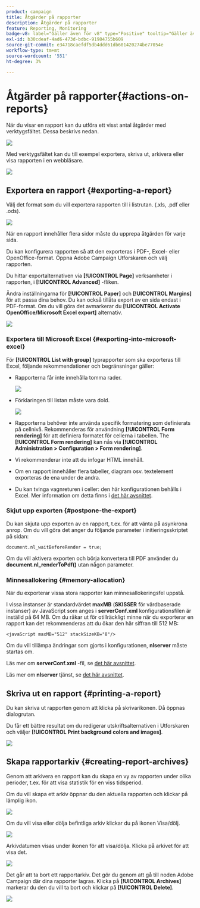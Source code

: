 ```yaml
---
product: campaign
title: Åtgärder på rapporter
description: Åtgärder på rapporter
feature: Reporting, Monitoring
badge-v8: label="Gäller även för v8" type="Positive" tooltip="Gäller även Campaign v8"
exl-id: b30cdeaf-4ad6-473d-bdbc-91984755b609
source-git-commit: e34718caefdf5db4ddd61db601420274be77054e
workflow-type: tm+mt
source-wordcount: '551'
ht-degree: 3%

---
```


# Åtgärder på rapporter{#actions-on-reports}



När du visar en rapport kan du utföra ett visst antal åtgärder med verktygsfältet. Dessa beskrivs nedan.

![](assets/s_ncs_advuser_report_wizard_2.png)

Med verktygsfältet kan du till exempel exportera, skriva ut, arkivera eller visa rapporten i en webbläsare.

![](assets/s_ncs_advuser_report_wizard_04.png)

## Exportera en rapport {#exporting-a-report}

Välj det format som du vill exportera rapporten till i listrutan. (.xls, .pdf eller .ods).

![](assets/s_ncs_advuser_report_wizard_06.png)

När en rapport innehåller flera sidor måste du upprepa åtgärden för varje sida.

Du kan konfigurera rapporten så att den exporteras i PDF-, Excel- eller OpenOffice-format. Öppna Adobe Campaign Utforskaren och välj rapporten.

Du hittar exportalternativen via **[!UICONTROL Page]** verksamheter i rapporten, i **[!UICONTROL Advanced]** -fliken.

Ändra inställningarna för **[!UICONTROL Paper]** och **[!UICONTROL Margins]** för att passa dina behov. Du kan också tillåta export av en sida endast i PDF-format. Om du vill göra det avmarkerar du **[!UICONTROL Activate OpenOffice/Microsoft Excel export]** alternativ.

![](assets/s_ncs_advuser_report_wizard_021.png)

### Exportera till Microsoft Excel {#exporting-into-microsoft-excel}

För **[!UICONTROL List with group]** typrapporter som ska exporteras till Excel, följande rekommendationer och begränsningar gäller:

* Rapporterna får inte innehålla tomma rader.

  ![](assets/export_limitations_remove_empty_line.png)

* Förklaringen till listan måste vara dold.

  ![](assets/export_limitations_hide_label.png)

* Rapporterna behöver inte använda specifik formatering som definierats på cellnivå. Rekommenderas för användning **[!UICONTROL Form rendering]** för att definiera formatet för cellerna i tabellen. The **[!UICONTROL Form rendering]** kan nås via **[!UICONTROL Administration > Configuration > Form rendering]**.
* Vi rekommenderar inte att du infogar HTML innehåll.
* Om en rapport innehåller flera tabeller, diagram osv. textelement exporteras de ena under de andra.
* Du kan tvinga vagnreturen i celler: den här konfigurationen behålls i Excel. Mer information om detta finns i [det här avsnittet](../../reporting/using/creating-a-table.md#defining-cell-format).

### Skjut upp exporten {#postpone-the-export}

Du kan skjuta upp exporten av en rapport, t.ex. för att vänta på asynkrona anrop. Om du vill göra det anger du följande parameter i initieringsskriptet på sidan:

```
document.nl_waitBeforeRender = true;
```

Om du vill aktivera exporten och börja konvertera till PDF använder du **document.nl_renderToPdf()** utan någon parameter.

### Minnesallokering {#memory-allocation}

När du exporterar vissa stora rapporter kan minnesallokeringsfel uppstå.

I vissa instanser är standardvärdet **maxMB** (**SKISSER** för värdbaserade instanser) av JavaScript som anges i **serverConf.xml** konfigurationsfilen är inställd på 64 MB. Om du råkar ut för otillräckligt minne när du exporterar en rapport kan det rekommenderas att du ökar den här siffran till 512 MB:

```
<javaScript maxMB="512" stackSizeKB="8"/>
```

Om du vill tillämpa ändringar som gjorts i konfigurationen, **nlserver** måste startas om.

Läs mer om **serverConf.xml** -fil, se [det här avsnittet](../../production/using/configuration-principle.md).

Läs mer om **nlserver** tjänst, se [det här avsnittet](../../production/using/administration.md).

## Skriva ut en rapport {#printing-a-report}

Du kan skriva ut rapporten genom att klicka på skrivarikonen. Då öppnas dialogrutan.

Du får ett bättre resultat om du redigerar utskriftsalternativen i Utforskaren och väljer **[!UICONTROL Print background colors and images]**.

![](assets/s_ncs_advuser_report_print_options.png)

## Skapa rapportarkiv {#creating-report-archives}

Genom att arkivera en rapport kan du skapa en vy av rapporten under olika perioder, t.ex. för att visa statistik för en viss tidsperiod.

Om du vill skapa ett arkiv öppnar du den aktuella rapporten och klickar på lämplig ikon.

![](assets/s_ncs_advuser_report_wizard_07.png)

Om du vill visa eller dölja befintliga arkiv klickar du på ikonen Visa/dölj.

![](assets/s_ncs_advuser_report_history_06.png)

Arkivdatumen visas under ikonen för att visa/dölja. Klicka på arkivet för att visa det.

![](assets/s_ncs_advuser_report_history_04.png)

Det går att ta bort ett rapportarkiv. Det gör du genom att gå till noden Adobe Campaign där dina rapporter lagras. Klicka på **[!UICONTROL Archives]** markerar du den du vill ta bort och klickar på **[!UICONTROL Delete]**.

![](assets/s_ncs_advuser_report_history_01.png)
